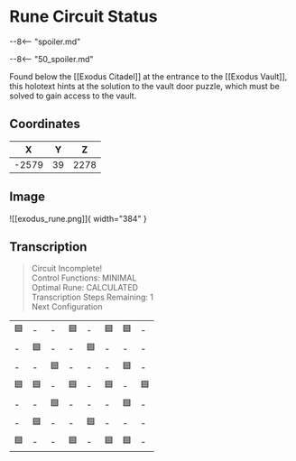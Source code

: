 # Rune Circuit Status

--8<-- "spoiler.md"

--8<-- "50_spoiler.md"

Found below the [[Exodus Citadel]] at the entrance to the [[Exodus Vault]], this holotext hints at the solution to the vault door puzzle, which must be solved to gain access to the vault.

## Coordinates
| **X** | **Y** | **Z** |
| :---: | :---: | :---: |
| -2579 |  39   | 2278  |

## Image

![[exodus_rune.png]]{ width="384" }

## Transcription
> Circuit Incomplete! <br>
> Control Functions: MINIMAL <br>
> Optimal Rune: CALCULATED <br>
> Transcription Steps Remaining: 1 <br>
> Next Configuration

|     |     |     |     |     |     |     |     |
| --- | --- | --- | --- | --- | --- | --- | --- |
| 🟦   | -   | -   | 🟦   | -   | 🟦   | 🟦   | -   |
| -   | 🟦   | -   | -   | 🟦   | -   | -   | -   |
| -   | -   | 🟦   | -   | -   | -   | 🟦   | -   |
| 🟦   | 🟦   | -   | 🟦   | -   | 🟦   | -   | 🟦   |
| -   | -   | 🟦   | -   | -   | -   | 🟦   | -   |
| -   | 🟦   | -   | -   | 🟦   | -   | -   | -   |
| 🟦   | -   | -   | 🟦   | -   | 🟦   | 🟦   | -   |
